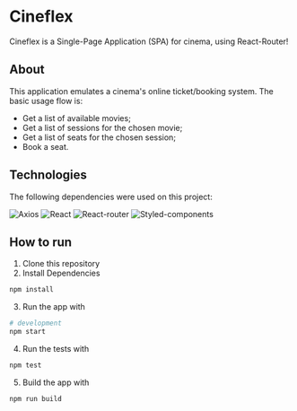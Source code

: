 # Cineflex
Cineflex is a Single-Page Application (SPA) for cinema, using React-Router!

## About
This application emulates a cinema's online ticket/booking system. The basic usage flow is:
<ul>
<li>Get a list of available movies;</li>
<li>Get a list of sessions for the chosen movie;</li>
<li>Get a list of seats for the chosen session;</li>
<li>Book a seat.</li>
</ul>

## Technologies
The following dependencies were used on this project:

![Axios](https://img.shields.io/badge/axios-671ddf?&style=for-the-badge&logo=axios&logoColor=white)
![React](https://img.shields.io/badge/React-20232A?style=for-the-badge&logo=react&logoColor=61DAFB)
![React-router](https://img.shields.io/badge/React_Router-CA4245?style=for-the-badge&logo=react-router&logoColor=white)
![Styled-components](https://img.shields.io/badge/styled--components-DB7093?style=for-the-badge&logo=styled-components&logoColor=white)

## How to run

1. Clone this repository
2. Install Dependencies
```bash
npm install
```
3. Run the app with
```bash
# development
npm start
````
4. Run the tests with
```bash
npm test
```
5. Build the app with
```bash
npm run build
```
